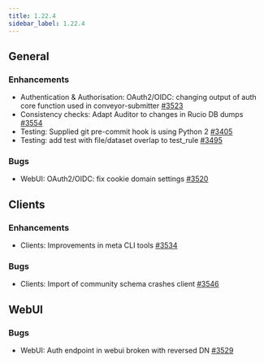 ```yaml
---
title: 1.22.4
sidebar_label: 1.22.4
---
```


## General

### Enhancements

- Authentication & Authorisation: OAuth2/OIDC: changing output of auth core function used in conveyor-submitter [#3523](https://github.com/rucio/rucio/issues/3523)
- Consistency checks: Adapt Auditor to changes in Rucio DB dumps [#3554](https://github.com/rucio/rucio/issues/3554)
- Testing: Supplied git pre-commit hook is using Python 2 [#3405](https://github.com/rucio/rucio/issues/3405)
- Testing: add test with file/dataset overlap to test_rule [#3495](https://github.com/rucio/rucio/issues/3495)

### Bugs

- WebUI: OAuth2/OIDC: fix cookie domain settings [#3520](https://github.com/rucio/rucio/issues/3520)

## Clients

### Enhancements

- Clients: Improvements in meta CLI tools [#3534](https://github.com/rucio/rucio/issues/3534)

### Bugs

- Clients: Import of community schema crashes client [#3546](https://github.com/rucio/rucio/issues/3546)
  
## WebUI

### Bugs

- WebUI: Auth endpoint in webui broken with reversed DN [#3529](https://github.com/rucio/rucio/issues/3529)
